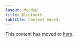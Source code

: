 ```yaml
---
layout: Meadow
title: Bluetooth
subtitle: Content moved.
---
```


This content has moved to [here](/Meadow/Meadow.OS/Bluetooth/).